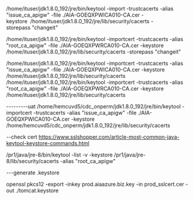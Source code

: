 /home/ituser/jdk1.8.0_192/jre/bin/keytool -import -trustcacerts -alias "issue_ca_apigw" -file ./AIA-GOEQXPWICA010-CA.cer -keystore  /home/ituser/jdk1.8.0_192/jre/lib/security/cacerts -storepass "changeit"

/home/ituser/jdk1.8.0_192/jre/bin/keytool -importcert -trustcacerts -alias "root_ca_apigw" -file ./AIA-GOEQXPWRCA010-CA.cer -keystore /home/ituser/jdk1.8.0_192/jre/lib/security/cacerts -storepass "changeit"


/home/ituser/jdk1.8.0_192/jre/bin/keytool -importcert -trustcacerts -alias "issue_ca_apigw" -file ./AIA-GOEQXPWICA010-CA.cer -keystore /home/ituser/jdk1.8.0_192/jre/lib/security/cacerts 
/home/ituser/jdk1.8.0_192/jre/bin/keytool -importcert -trustcacerts -alias "root_ca_apigw" -file ./AIA-GOEQXPWRCA010-CA.cer -keystore /home/ituser/jdk1.8.0_192/jre/lib/security/cacerts



---------uat
/home/hemcuvd5/cdc_onperm/jdk1.8.0_192/jre/bin/keytool -importcert -trustcacerts -alias "issue_ca_apigw" -file ./AIA-GOEQXPWICA010-CA.cer -keystore /home/hemcuvd5/cdc_onperm/jdk1.8.0_192/jre/lib/security/cacerts

--check cert
https://www.sslshopper.com/article-most-common-java-keytool-keystore-commands.html

/pr1/java/jre-8/bin/keytool -list -v -keystore /pr1/java/jre-8/lib/security/cacerts -alias "root_ca_apigw"


---generate .keystore

openssl pkcs12 -export -inkey prod.aiaazure.biz.key -in prod_sslcert.cer -out ./tomcat.keystore
